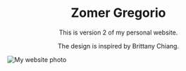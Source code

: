<h1 align="center">Zomer Gregorio</h1>
<p align="center">This is version 2 of my personal website.</p>
<p align="center">The design is inspired by Brittany Chiang.</p>
<img src="https://i.imgur.com/radNSTM.png" alt="My website photo" />

